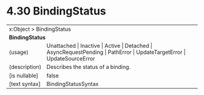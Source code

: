 <html dir="LTR" xmlns:mshelp="http://msdn.microsoft.com/mshelp" xmlns:ddue="http://ddue.schemas.microsoft.com/authoring/2003/5" xmlns:xlink="http://www.w3.org/1999/xlink" xmlns:tool="http://www.microsoft.com/tooltip">

<body>
 <input type="hidden" id="userDataCache" class="userDataStyle">
 <input type="hidden" id="hiddenScrollOffset">
 <img id="dropDownImage" style="display:none; height:0; width:0;" src="../local/drpdown.gif">
 <img id="dropDownHoverImage" style="display:none; height:0; width:0;" src="../local/drpdown_orange.gif">
 <img id="collapseImage" style="display:none; height:0; width:0;" src="../local/collapse.gif">
 <img id="expandImage" style="display:none; height:0; width:0;" src="../local/exp.gif">
 <img id="collapseAllImage" style="display:none; height:0; width:0;" src="../local/collall.gif">
 <img id="expandAllImage" style="display:none; height:0; width:0;" src="../local/expall.gif">
 <img id="copyImage" style="display:none; height:0; width:0;" src="../local/copycode.gif">
 <img id="copyHoverImage" style="display:none; height:0; width:0;" src="../local/copycodeHighlight.gif">
 <div id="header"><h1 class="heading">4.30 BindingStatus</h1></div>

 <div id="mainSection">
 <div id="mainBody">
 <div id="allHistory" class="saveHistory" onsave="saveAll()" onload="loadAll()"></div>
 <p xmlns:wsd="http://wsdev.schemas.microsoft.com/authoring/2008/2" xmlns:msxsl="urn:schemas-microsoft-com:xslt" xmlns:script="urn:script" xmlns:build="urn:build">
 </p>
 <div id="sectionSection0" class="section" name="collapseableSection">
 <content xmlns="http://ddue.schemas.microsoft.com/authoring/2003/5" xmlns:wsd="http://wsdev.schemas.microsoft.com/authoring/2008/2" xmlns:msxsl="urn:schemas-microsoft-com:xslt" xmlns:script="urn:script" xmlns:build="urn:build">
 </content>
 </div>
 <div id="sectionSection1" class="section" name="collapseableSection">
 <content xmlns="http://ddue.schemas.microsoft.com/authoring/2003/5" xmlns:wsd="http://wsdev.schemas.microsoft.com/authoring/2008/2" xmlns:msxsl="urn:schemas-microsoft-com:xslt" xmlns:script="urn:script" xmlns:build="urn:build">
 <table class="ProtocolAuthoredTable" xmlns="">
 <tr><td colspan="2">
<mshelp:link keywords="c0d383e4-fcdb-4546-a06b-81c262fe2a5e" tabindex="0">x:Object</mshelp:link> &gt; <mshelp:link keywords="2a1e4f44-2136-4e93-bdc8-8ac9e2834fc7" tabindex="0">BindingStatus</mshelp:link> </td>
 </tr>
 <tr><td colspan="2">
 <b>BindingStatus</b> </td>
 </tr>
 <tr><td><div class="indent0">(usage)</div></td>
 <td><mshelp:link keywords="f2383c2b-1720-45e6-9922-4ded8f71e7b0" tabindex="0">Unattached</mshelp:link> | <mshelp:link keywords="f2383c2b-1720-45e6-9922-4ded8f71e7b0" tabindex="0">Inactive</mshelp:link> | <mshelp:link keywords="f2383c2b-1720-45e6-9922-4ded8f71e7b0" tabindex="0">Active</mshelp:link> | <mshelp:link keywords="f2383c2b-1720-45e6-9922-4ded8f71e7b0" tabindex="0">Detached</mshelp:link> | <mshelp:link keywords="f2383c2b-1720-45e6-9922-4ded8f71e7b0" tabindex="0">AsyncRequestPending</mshelp:link> | <mshelp:link keywords="f2383c2b-1720-45e6-9922-4ded8f71e7b0" tabindex="0">PathError</mshelp:link> | <mshelp:link keywords="f2383c2b-1720-45e6-9922-4ded8f71e7b0" tabindex="0">UpdateTargetError</mshelp:link> | <mshelp:link keywords="f2383c2b-1720-45e6-9922-4ded8f71e7b0" tabindex="0">UpdateSourceError</mshelp:link></td>
 </tr>
 <tr><td><div class="indent0">(description)</div></td>
 <td>Describes the status of a binding.</td>
 </tr>
 <tr><td><div class="indent0">[is nullable]</div></td>
 <td>false</td>
 </tr>
 <tr><td><div class="indent0">[text syntax]</div></td>
 <td><mshelp:link keywords="f2383c2b-1720-45e6-9922-4ded8f71e7b0" tabindex="0">BindingStatusSyntax</mshelp:link></td>
 </tr>
</table>
 </content>
 </div>
 <!--[if gte IE 5]>
 <tool:tip element="languageFilterToolTip" avoidmouse="false"/>
 <![endif]-->
 </div>
 <a name="feedback"></a><span></span>
 </div>
</body></html>
